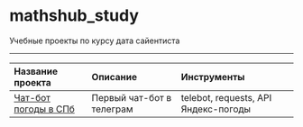 # mathshub_study
Учебные проекты по курсу дата сайентиста
********

| Название проекта | Описание | Инструменты | 
| :---------------------- | :---------------------- | :---------------------- |
| [Чат-бот погоды в СПб](https://github.com/Navazhdenie/mathshub_study/blob/main/weather_spb_git.ipynb) | Первый чат-бот в телеграм| telebot, requests, API Яндекс-погоды 
